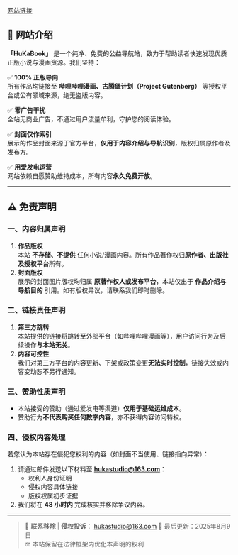 [网站链接](http://foxbook.logarh.xyz)

## 🚀 网站介绍

**「HuKaBook」** 是一个纯净、免费的公益导航站，致力于帮助读者快速发现优质正版小说与漫画资源。我们坚持：

✅ **100% 正版导向**  
所有作品均链接至 **哔哩哔哩漫画、古腾堡计划（Project Gutenberg）** 等授权平台或公有领域来源，绝无盗版内容。

✅ **零广告干扰**  
全站无商业广告，不通过用户流量牟利，守护您的阅读体验。

✅ **封面仅作索引**  
展示的作品封面来源于官方平台，**仅用于内容介绍与导航识别**，版权归属原作者及发布方。

✅ **用爱发电运营**  
网站依赖自愿赞助维持成本，所有内容**永久免费开放**。

---

## ⚠️ 免责声明

### 一、内容归属声明
1.  **作品版权**  
    本站 **不存储、不提供** 任何小说/漫画内容。所有作品著作权归**原作者、出版社及授权平台**所有。
2.  **封面版权**  
    展示的封面图片版权均归属 **原著作权人或发布平台**，本站仅出于 **作品介绍与导航目的** 引用。如有版权异议，请联系我们即时删除。

### 二、链接责任声明
1.  **第三方跳转**  
    本站提供的链接将跳转至外部平台（如哔哩哔哩漫画等），用户访问行为及后续操作**与本站无关**。
2.  **内容可控性**  
    我们对第三方平台的内容更新、下架或政策变更**无法实时控制**，链接失效或内容变动恕不另行通知。

### 三、赞助性质声明
- 本站接受的赞助（通过爱发电等渠道）**仅用于基础运维成本**。
- 赞助行为**不代表购买任何数字内容**，亦不获得内容访问特权。

### 四、侵权内容处理
若您认为本站存在侵犯您权利的内容（如封面不当使用、链接指向异常）：
1. 请通过邮件发送以下材料至 **<hukastudio@163.com>**：  
   - 权利人身份证明  
   - 侵权内容具体链接  
   - 版权权属初步证据  
2. 我们将在 **48 小时内** 完成核实并移除争议内容。

---

> 📮 **联系移除** | **侵权投诉**：
hukastudio@163.com
> 📅 最后更新：2025年8月9日  
> ⚖️ 本站保留在法律框架内优化本声明的权利
